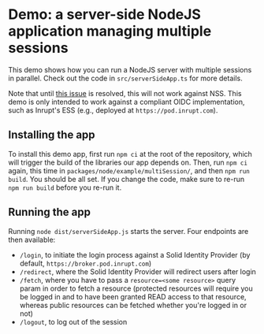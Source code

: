 # Demo: a server-side NodeJS application managing multiple sessions

This demo shows how you can run a NodeJS server with multiple sessions in parallel.
Check out the code in `src/serverSideApp.ts` for more details.

Note that until [this issue](https://github.com/solid/node-solid-server/issues/1533)
is resolved, this will not work against NSS. This demo is only intended to work 
against a compliant OIDC implementation, such as Inrupt's ESS (e.g., deployed at
`https://pod.inrupt.com`).

## Installing the app

To install this demo app, first run `npm ci` at the root of the repository, which
will trigger the build of the libraries our app depends on. Then, run `npm ci` 
again, this time in `packages/node/example/multiSession/`, and then `npm run build`.
You should be all set. If you change the code, make sure to re-run `npm run build`
before you re-run it.

## Running the app

Running `node dist/serverSideApp.js` starts the server. Four endpoints are then available:
- `/login`, to initiate the login process against a Solid Identity Provider 
(by default, `https://broker.pod.inrupt.com`)
- `/redirect`, where the Solid Identity Provider will redirect users after login
- `/fetch`, where you have to pass a `resource=<some resource>` query param in 
order to fetch a resource (protected resources will require you be logged in and to have been granted READ access to that resource, whereas public resources can be fetched whether you're logged in or not)
- `/logout`, to log out of the session
